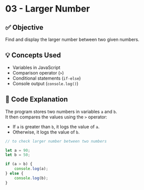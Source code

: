 # 03 - Larger Number

## ✅ Objective
Find and display the larger number between two given numbers.

## 💡 Concepts Used
- Variables in JavaScript
- Comparison operator (`>`)
- Conditional statements (`if-else`)
- Console output (`console.log()`)

## 📘 Code Explanation
The program stores two numbers in variables `a` and `b`.  
It then compares the values using the `>` operator:  
- If `a` is greater than `b`, it logs the value of `a`.  
- Otherwise, it logs the value of `b`.

```javascript
// to check larger number between two numbers

let a = 90;
let b = 50;

if (a > b) {
    console.log(a);
} else {
    console.log(b);
}
